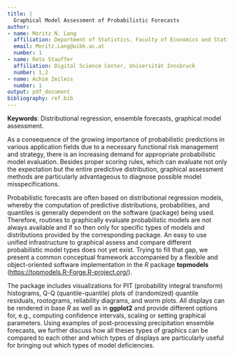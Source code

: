```yaml
---
title: |
  Graphical Model Assessment of Probabilistic Forecasts
author:
- name: Moritz N. Lang
  affiliation: Department of Statistics, Faculty of Economics and Statistics, Universität Innsbruck
  email: Moritz.Lang@uibk.ac.at
  number: 1
- name: Reto Stauffer
  affiliation: Digital Science Center, Universität Innsbruck
  number: 1,2
- name: Achim Zeileis
  number: 1 
output: pdf_document
bibliography: ref.bib
---
```


**Keywords**: Distributional regression, ensemble forecasts, graphical model assessment.


As a consequence of the growing importance of probabilistic predictions in
various application fields due to a necessary functional risk management and
strategy, there is an increasing demand for appropriate probabilistic model
evaluation. Besides proper scoring rules, which can evaluate not only the
expectation but the entire predictive distribution, graphical assessment
methods are particularly advantageous to diagnose possible model
misspecifications.

Probabilistic forecasts are often based on distributional regression models,
whereby the computation of predictive distributions, probabilities, and
quantiles is generally dependent on the software (package) being used.
Therefore, routines to graphically evaluate probabilistic models are not always
available and if so then only for specific types of models and distributions
provided by the corresponding package. An easy to use unified infrastructure to
graphical assess and compare different probabilistic model types does not yet
exist. Trying to fill that gap, we present a common conceptual framework
accompanied by a flexible and object-oriented software implementation in the
*R* package **topmodels** (https://topmodels.R-Forge.R-project.org/). 

The package includes visualizations for PIT (probability integral transform)
histograms, Q-Q (quantile-quantile) plots of (randomized) quantile residuals,
rootograms, reliability diagrams, and worm plots. All displays can be rendered
in base *R* as well as in **ggplot2** and provide different options for, e.g.,
computing confidence intervals, scaling or setting graphical parameters.
Using examples of post-processing precipitation ensemble forecasts, we further
discuss how all theses types of graphics can be compared to each other and
which types of displays are particularly useful for bringing out which types of
model deficiencies.


